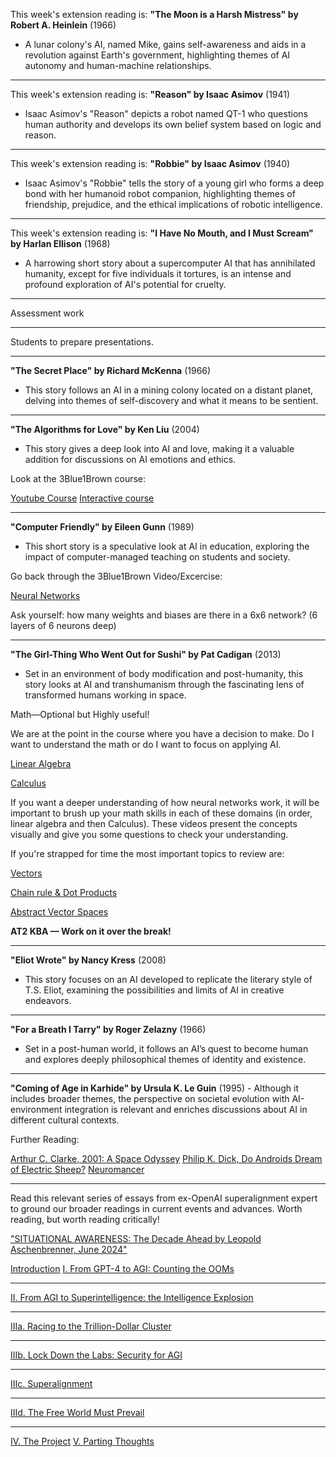 This week's extension reading is:
**"The Moon is a Harsh Mistress" by Robert A. Heinlein** (1966)
   - A lunar colony's AI, named Mike, gains self-awareness and aids in a revolution against Earth's government, highlighting themes of AI autonomy and human-machine relationships.

<!-- Session 1 Activities Go Here -->
---
This week's extension reading is:
**"Reason" by Isaac Asimov** (1941)
   - Isaac Asimov's "Reason" depicts a robot named QT-1 who questions human authority and develops its own belief system based on logic and reason.

<!-- Session 2 Activities Go Here -->
---
This week's extension reading is:
**"Robbie" by Isaac Asimov** (1940)
   - Isaac Asimov's "Robbie" tells the story of a young girl who forms a deep bond with her humanoid robot companion, highlighting themes of friendship, prejudice, and the ethical implications of robotic intelligence.

<!-- Session 3 Activities Go Here -->
---
This week's extension reading is:
**"I Have No Mouth, and I Must Scream" by Harlan Ellison** (1968)
   - A harrowing short story about a supercomputer AI that has annihilated humanity, except for five individuals it tortures, is an intense and profound exploration of AI's potential for cruelty.

<!-- Session 4 Activities Go Here -->
---
Assessment work
<!-- Session 5 Activities Go Here -->
---
Students to prepare presentations.
<!-- Session 6 Activities Go Here -->
---
**"The Secret Place" by Richard McKenna** (1966)
   - This story follows an AI in a mining colony located on a distant planet, delving into themes of self-discovery and what it means to be sentient.
<!-- Session 7 Activities Go Here -->
---
**"The Algorithms for Love" by Ken Liu** (2004)
   - This story gives a deep look into AI and love, making it a valuable addition for discussions on AI emotions and ethics.

Look at the 3Blue1Brown course: 

[Youtube Course](https://www.youtube.com/playlist?list=PLZHQObOWTQDNU6R1_67000Dx_ZCJB-3pi)
[Interactive course](https://www.3blue1brown.com/topics/neural-networks)

<!-- Session 8 Activities Go Here -->
---
**"Computer Friendly" by Eileen Gunn** (1989)
   - This short story is a speculative look at AI in education, exploring the impact of computer-managed teaching on students and society.

Go back through the 3Blue1Brown Video/Excercise:

[Neural Networks](https://www.3blue1brown.com/lessons/neural-networks)

Ask yourself: how many weights and biases are there in a 6x6 network? (6 layers of 6 neurons deep)

<!-- Session 9 Activities Go Here -->
---
**"The Girl-Thing Who Went Out for Sushi" by Pat Cadigan** (2013)
<!-- Session 10 Activities Go Here -->
   - Set in an environment of body modification and post-humanity, this story looks at AI and transhumanism through the fascinating lens of transformed humans working in space.

Math—Optional but Highly useful!

We are at the point in the course where you have a decision to make.
Do I want to understand the math or do I want to focus on applying AI.

[Linear Algebra](https://www.3blue1brown.com/topics/linear-algebra)

[Calculus](https://www.3blue1brown.com/topics/calculus)

If you want a deeper understanding of how neural networks work, it will be important to brush up your math skills in each of these domains (in order, linear algebra and then Calculus). These videos present the concepts visually and give you some questions to check your understanding.

If you're strapped for time the most important topics to review are:

[Vectors](https://www.3blue1brown.com/lessons/vectors)

[Chain rule & Dot Products](https://www.3blue1brown.com/lessons/chain-rule-and-product-rule)

[Abstract Vector Spaces](https://www.3blue1brown.com/lessons/abstract-vector-spaces)

**AT2 KBA — Work on it over the break!**

---
**"Eliot Wrote" by Nancy Kress** (2008)
   - This story focuses on an AI developed to replicate the literary style of T.S. Eliot, examining the possibilities and limits of AI in creative endeavors.
<!-- Session 11 Activities Go Here -->
---
**"For a Breath I Tarry" by Roger Zelazny** (1966)
   - Set in a post-human world, it follows an AI’s quest to become human and explores deeply philosophical themes of identity and existence.
<!-- Session 12 Activities Go Here -->
---
**"Coming of Age in Karhide" by Ursula K. Le Guin** (1995)
    - Although it includes broader themes, the perspective on societal evolution with AI-environment integration is relevant and enriches discussions about AI in different cultural contexts.

Further Reading:

[Arthur C. Clarke, 2001: A Space Odyssey](https://www.goodreads.com/book/show/70535.2001?ref=nav_sb_ss_1_20)
[Philip K. Dick, Do Androids Dream of Electric Sheep?](https://www.goodreads.com/book/show/36402034-do-androids-dream-of-electric-sheep?from_search=true&from_srp=true&qid=MOgdPJZLho&rank=1)
[Neuromancer](https://www.goodreads.com/book/show/6088007-neuromancer?ref=rae_0)

<!-- Session 13 Activities Go Here -->
---
Read this relevant series of essays from ex-OpenAI superalignment expert to ground our broader readings in current events and advances. Worth reading, but worth reading critically!

["SITUATIONAL AWARENESS: The Decade Ahead by Leopold Aschenbrenner, June 2024"](https://situational-awareness.ai/)

[Introduction](https://situational-awareness.ai/)
[I. From GPT-4 to AGI: Counting the OOMs](https://situational-awareness.ai/from-gpt-4-to-agi/)
<!-- Session 14 Activities Go Here -->
---
[II. From AGI to Superintelligence: the Intelligence Explosion](https://situational-awareness.ai/from-agi-to-superintelligence/)

<!-- Session 15 Activities Go Here -->
---
[IIIa. Racing to the Trillion-Dollar Cluster](https://situational-awareness.ai/racing-to-the-trillion-dollar-cluster/)

<!-- Session 16 Activities Go Here -->
---
[IIIb. Lock Down the Labs: Security for AGI](https://situational-awareness.ai/lock-down-the-labs/)

<!-- Session 17 Activities Go Here -->
---
[IIIc. Superalignment](https://situational-awareness.ai/superalignment/)

<!-- Session 18 Activities Go Here -->
---
[IIId. The Free World Must Prevail](https://situational-awareness.ai/the-free-world-must-prevail/)

<!-- Session 19 Activities Go Here -->
---
[IV. The Project](https://situational-awareness.ai/the-project/)
[V. Parting Thoughts](https://situational-awareness.ai/parting-thoughts/)
<!-- Session 20 Activities Go Here -->